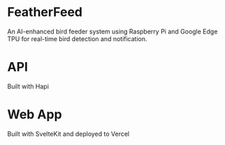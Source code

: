 # FeatherFeed
An AI-enhanced bird feeder system using Raspberry Pi and Google Edge TPU for real-time bird detection and notification.

# API
Built with Hapi

# Web App
Built with SvelteKit and deployed to Vercel